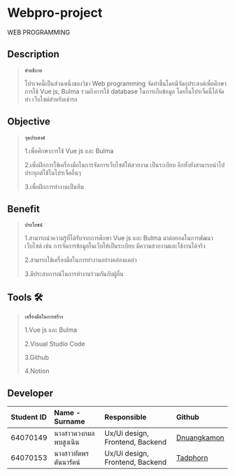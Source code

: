 # Webpro-project
WEB PROGRAMMING 

## Description
>**`คำอธิบาย`**
>
>โปรเจคนี้เป็นส่วนหนึ่งของวิชา Web programming จัดทำขึ้นโดยมีวัตถุประสงค์เพื่อศึกษาการใช้ Vue js, Bulma รวมถึงการใช้ database ในการเก็บข้อมูล โดยในโปรเจ็คนี้ได้จัดทำ เว็บไซต์สำหรับเช่ารถ

## Objective 
>**`จุดประสงค์`**
>
>1.เพื่อศึกษาการใช้ Vue js และ Bulma
>
>2.เพื่อฝึกการใช้เครื่องมือในการจัดการเว็บไซต์ให้สวยงาม เป็นระเบียบ อีกทั้งยังสามารถนำไปประยุกต์ใช้ในโปรเจ็คอื่นๆ
>
>3.เพื่อฝึกการทำงานเป็นทีม

## Benefit
>**`ประโยชน์`**
>
>1.สามารถนำความรู้ที่ได้รับจากการศึกษา Vue js และ Bulma มาต่อยอดในการพัฒนาเว็บไซต์ เช่น การจัดการข้อมูลในเว็บให้เป็นระเบียบ มีความสวยงามและใช้งานได้จริง
>
>2.สามารถใช้เครื่องมือในการทำงานอย่างคล่องแคล่ว
>
>3.มีประสบการณ์ในการทำงานร่วมกันกับผู้อื่น

## Tools 🛠️
> **`เครื่องมือในการสร้าง`**
> 
> 1.Vue js และ Bulma
> 
> 2.Visual Studio Code
>
>3.Github
>
>4.Notion

## Developer
| Student ID | Name - Surname |  Responsible | Github |
| :-------- | :-------- | :--------- |:--------- |
| 64070149 | นางสาวดวงกมล พบสูงเนิน | Ux/Ui design, Frontend, Backend | [Dnuangkamon](https://github.com/Dnuangkamon) |
| 64070153 | นางสาวทัตพร ตันนารัตน์ | Ux/Ui design, Frontend, Backend | [Tadphorn](https://github.com/Tadphorn) |

